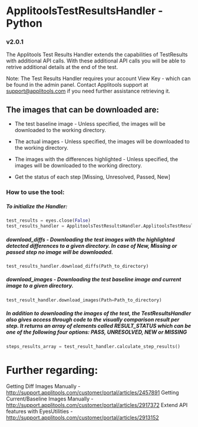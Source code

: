 # ApplitoolsTestResultsHandler - Python
### v2.0.1

The Applitools Test Results Handler extends the capabilities of TestResults with additional API calls.
With these additional API calls you will be able to retrive additional details at the end of the test.

Note: The Test Results Handler requires your account View Key - which can be found in the admin panel. Contact Applitools support at support@applitools.com if you need further assistance retrieving it.

## The images that can be downloaded are:

- The test baseline image - Unless specified, the images will be downloaded to the working directory.

- The actual images - Unless specified, the images will be downloaded to the working directory.

- The images with the differences highlighted - Unless specified, the images will be downloaded to the working directory.

- Get the status of each step [Missing, Unresolved, Passed, New]

### How to use the tool:

##### To initialize the Handler:
```python
test_results = eyes.close(False)
test_results_handler = ApplitoolsTestResultsHandler.ApplitoolsTestResultsHandler(test_results, "ViewKey")
```

##### **download_diffs** -  Downloading the test images with the highlighted detected differences to a given directory. In case of New, Missing or passed step no image will be downloaded.
```python
test_results_handler.download_diffs(Path_to_directory)
```

##### **download_images** -  Downloading the test baseline image and current image to a given directory.
```python
test_result_handler.download_images(Path=Path_to_directory) 
```

##### In addition to downloading the images of the test, the TestResultsHandler also gives access through code to the visually comparison result per step. It returns an array of elements called RESULT_STATUS which can be one of the following four options: PASS, UNRESOLVED, NEW or MISSING
```python
steps_results_array = test_result_handler.calculate_step_results()
```

# Further regarding:

Getting Diff Images Manually - http://support.applitools.com/customer/portal/articles/2457891 
Getting Current/Baseline Images Manually - http://support.applitools.com/customer/portal/articles/2917372
Extend API features with EyesUtilities - http://support.applitools.com/customer/portal/articles/2913152
